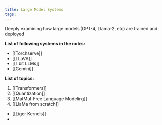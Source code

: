 ```yaml
---
title: Large Model Systems
tags:
---
```

Deeply examining how large models (GPT-4, Llama-2, etc) are trained and deployed

**List of following systems in the notes:**
- [[Torchserve]]
- [[LLaVA]]
- [[1 bit LLMs]]
- [[Gemini]]


**List of topics:** 
1. [[Transformers]]
2. [[Quantization]]
3. [[MatMul-Free Language Modeling]]
4. [[LlaMa from scratch]]




- [[Liger Kernels]]
- 